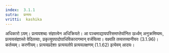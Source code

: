 ```yaml
---
index:  3.1.1
sutra:  प्रत्ययः
vritti:  kashika 
---
```


अधिकारो ऽयम्। प्रत्ययशब्दः संज्ञात्वेन अधिक्रियते। आ पञ्चमाद्यायपरिसमाप्तेर्यानित ऊर्ध्वम् अनुक्रमिष्यमः, प्रत्ययसंज्ञास्ते वेदितव्याः, प्रकृत्युपपादोपाधिविकारागमान् वर्जयित्वा। वक्ष्यति तव्यत्तव्यानीयरः (3.1.96)। कर्तव्यम्। करणीयम्। प्रत्ययप्रदेशाः प्रत्ययलोपे प्रत्ययलक्षणम् (1.1.62) इत्येवम् आदयः।

